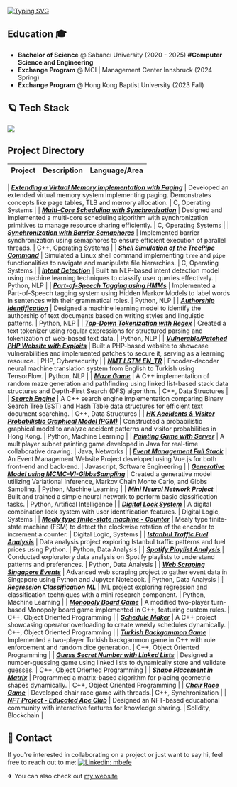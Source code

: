 <a href="https://git.io/typing-svg"><img src="https://readme-typing-svg.demolab.com?font=Fira+Code&pause=1000&width=435&lines=I+am+Mustafa+Bat%C4%B1n%2C+%3Cwelcome%3E" alt="Typing SVG" /></a>

## Education 🎓
- **Bachelor of Science**  @ Sabancı University (2020 - 2025) **#Computer Science and Engineering**
- **Exchange Program** @ MCI | Management Center Innsbruck (2024 Spring) 
- **Exchange Program** @ Hong Kong Baptist University (2023 Fall)

## 🪐 Tech Stack
<p align="left">
  <img src="https://skillicons.dev/icons?i=cpp,c,python,java,tensorflow,linux,nginx,github,git,mysql,mongodb,docker&theme=light&perline=13" />
</p>

## Project Directory

| Project                                                                                     | Description                                                                                         | Language/Area                                                                               |
|---------------------------------------------------------------------------------------------|-----------------------------------------------------------------------------------------------------|--------------------------------------------------------------------------------------------|

| _**[Extending a Virtual Memory Implementation with Paging](https://github.com/mbatinefe/extending-vm-paging)**_ | Developed an extended virtual memory system implementing paging. Demonstrates concepts like page tables, TLB and memory allocation. | C, Operating Systems                                                                       |
| _**[Multi-Core Scheduling with Synchronization](https://github.com/mbatinefe/multicore_scheduling)**_         | Designed and implemented a multi-core scheduling algorithm with synchronization primitives to manage resource sharing efficiently. | C, Operating Systems                                                                       |
| _**[Synchronization with Barrier Semaphores](https://github.com/mbatinefe/synchronization-semaphores)**_      | Implemented barrier synchronization using semaphores to ensure efficient execution of parallel threads. | C++, Operating Systems                                                                       |
| _**[Shell Simulation of the TreePipe Command](https://github.com/mbatinefe/shell-simulation-c)**_             | Simulated a Linux shell command implementing `tree` and `pipe` functionalities to navigate and manipulate file hierarchies. | C, Operating Systems                                                                       |
| _**[Intent Detection](https://github.com/mbatinefe/intent-detection)**_                                     | Built an NLP-based intent detection model using machine learning techniques to classify user queries effectively. | Python, NLP  |
| _**[Part-of-Speech Tagging using HMMs](https://github.com/mbatinefe/pos-tagging-HMM)**_                        | Implemented a Part-of-Speech tagging system using Hidden Markov Models to label words in sentences with their grammatical roles. | Python, NLP  |
| _**[Authorship Identification](https://github.com/mbatinefe/authorship-identification)**_                      | Designed a machine learning model to identify the authorship of text documents based on writing styles and linguistic patterns. | Python, NLP  |
| _**[Top-Down Tokenization with Regex](https://github.com/mbatinefe/webtext-tokenizer)**_                       | Created a text tokenizer using regular expressions for structured parsing and tokenization of web-based text data. | Python, NLP  |
| _**[Vulnerable/Patched PHP Website with Exploits](https://github.com/mbatinefe/TurkishFinancialNews)**_        | Built a PHP-based website to showcase vulnerabilities and implemented patches to secure it, serving as a learning resource. | PHP, Cybersecurity |
| _**[NMT LSTM EN_TR](https://github.com/mbatinefe/NMT-LSTM-EN_TR)**_                           | Encoder-decoder neural machine translation system from English to Turkish using TensorFlow.        | Python, NLP |
| _**[Maze Game](https://github.com/mbatinefe/maze-DSA)**_                           | A C++ implementation of random maze generation and pathfinding using linked list-based stack data structures and Depth-First Search (DFS) algorithm. | C++, Data Structures |
| _**[Search Engine](https://github.com/mbatinefe/search-engine-DSA)**_                           | A C++ search engine implementation comparing Binary Search Tree (BST) and Hash Table data structures for efficient text document searching. | C++, Data Structures |
| _**[HK Accidents & Visitor Probabilistic Graphical Model (PGM)](https://github.com/mbatinefe/HK_accidents-visitor_PGM)**_     | Constructed a probabilistic graphical model to analyze accident patterns and visitor probabilities in Hong Kong. | Python, Machine Learning  |
| _**[Painting Game with Server](https://github.com/mbatinefe/painting-game-with-server)**_     | A multiplayer subnet painting game developed in Java for real-time collaborative drawing.          | Java, Networks  | 
| _**[Event Management Full Stack](https://github.com/mbatinefe/event-management-full-stack)**_ | An Event Management Website Project developed using Vue.js for both front-end and back-end.        | Javascript, Software Engineering  |
| _**[Generative Model using MCMC-VI-GibbsSampling](https://github.com/mbatinefe/generative-model-MCMC-Gibbs-VI)**_     | Created a generative model utilizing Variational Inference, Markov Chain Monte Carlo, and Gibbs Sampling. | Python, Machine Learning  |
| _**[Mini Neural Network Project](https://github.com/mbatinefe/neural-networks-mini)**_ | Built and trained a simple neural network to perform basic classification tasks.       | Python, Artifical Intelligence  |
| _**[Digital Lock System](https://github.com/mbatinefe/digital-lock-system)**_                 | A digital combination lock system with user identification features.       | Digital Logic, Systems | 
| _**[Mealy type finite-state machine - Counter](https://github.com/mbatinefe/mealy-FSM-counter)**_                 | Mealy type finite-state machine (FSM) to detect the clockwise rotation of the encoder to increment a counter.                               | Digital Logic, Systems | 
| _**[Istanbul Traffic Fuel Analysis](https://github.com/mbatinefe/istanbul-traffic-fuel-analysis)**_ | Data analysis project exploring Istanbul traffic patterns and fuel prices using Python.         | Python, Data Analysis |
| _**[Spotify Playlist Analysis](https://github.com/mbatinefe/spotify-playlist-analysis)**_ |  Conducted exploratory data analysis on Spotify playlists to understand patterns and preferences.   | Python, Data Analysis | 
| _**[Web Scraping Singapore Events](https://github.com/mbatinefe/web-scraping-singapore-events)**_ | Advanced web scraping project to gather event data in Singapore using Python and Jupyter Notebook. | Python, Data Analysis |
| _**[Regression Classification ML](https://github.com/mbatinefe/regression-classification-ML)**_ | ML project exploring regression and classification techniques with a mini research component.      |  Python, Machine Learning |
| _**[Monopoly Board Game](https://github.com/mbatinefe/monopoly-board-game)**_                 | A modified two-player turn-based Monopoly board game implemented in C++, featuring custom rules.   | C++, Object Oriented Programming   |
| _**[Schedule Maker](https://github.com/mbatinefe/schedule-maker)**_                           | A C++ project showcasing operator overloading to create weekly schedules dynamically.              |  C++, Object Oriented Programming   |
| _**[Turkish Backgammon Game](https://github.com/mbatinefe/backgammon)**_                           | Implemented a two-player Turkish backgammon game in C++ with rule enforcement and random dice generation. |  C++, Object Oriented Programming   |
| _**[Guess Secret Number with Linked Lists](https://github.com/mbatinefe/guess-num-linked-list)**_                           |	Designed a number-guessing game using linked lists to dynamically store and validate guesses. |  C++, Object Oriented Programming   |
| _**[Shape Placement in Matrix](https://github.com/mbatinefe/shape-placement-matrix)**_                           | Programmed a matrix-based algorithm for placing geometric shapes dynamically. |  C++, Object Oriented Programming   |
| _**[Chair Race Game](https://github.com/mbatinefe/chair-race-game)**_                           | Developed chair race game with threads.|  C++, Synchronization   |
| _**[NFT Project - Educated Ape Club](https://github.com/mbatinefe/nft-project)**_ | Designed an NFT-based educational community with interactive features for knowledge sharing. | Solidity, Blockchain   |

## 📣 Contact
If you're interested in collaborating on a project or just want to say hi, feel free to reach out to me:
[![Linkedin: mbefe](https://img.shields.io/badge/LinkedIn-blue?style=flat&logo=linkedin&labelColor=blue&link=https://www.linkedin.com/in/mbefe/)](https://www.linkedin.com/in/mbefe/)

✈ You can also check out [my website](https://www.mbatinefe.github.io)
